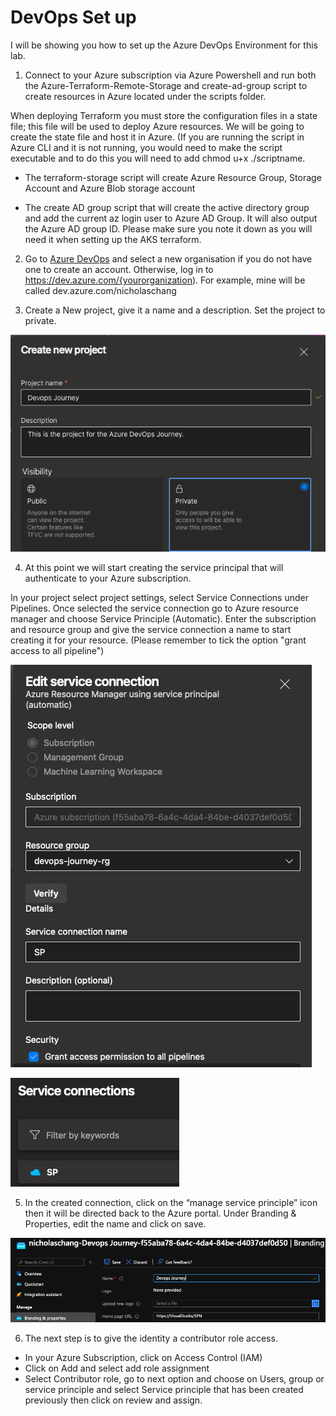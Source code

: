# DevOps Set up #  

I will be showing you how to set up the Azure DevOps Environment for this lab.

1. Connect to your Azure subscription via Azure Powershell and run both the Azure-Terraform-Remote-Storage and  create-ad-group script to create resources in Azure located under the scripts folder. 

When deploying Terraform you must store the configuration files in a state file; this file will be used to deploy Azure resources. We will be going to create the state file and host it in Azure. (If you are running the script in Azure CLI and it is not running, you would need to make the script executable and to do this you will need to add chmod u+x ./scriptname.

- The terraform-storage script will create Azure Resource Group, Storage Account and Azure Blob storage account

- The create AD group script that will create the active directory group and add the current az login user to Azure AD Group. It will also output the Azure AD group ID. Please make sure you note it down as you will need it when setting up the AKS terraform.

2. Go to [Azure DevOps](https://go.microsoft.com/fwlink/?LinkId=307137/) and select a new organisation if you do not have one to create an account. Otherwise, log in to <https://dev.azure.com/{yourorganization>). For example, mine will be called dev.azure.com/nicholaschang

3. Create a New project, give it a name and a description. Set the project to private.

![](/Azure-Devops-Enviornment-Setup/images/projectcreation.png)

4. At this point we will start creating the service principal that will authenticate to your Azure subscription.

In your project select project settings, select Service Connections under Pipelines. Once selected the service connection go to Azure resource manager and choose Service Principle (Automatic). Enter the subscription and resource group and give the service connection a name to start creating it for your resource. (Please remember to tick the option "grant access to all pipeline")

![ServicePrincipleCreation](/Azure-Devops-Enviornment-Setup/images/SP.png)

![CreationofSP](/Azure-Devops-Enviornment-Setup/images/serviceprinciple.png)

5. In the created connection, click on the “manage service principle” icon then it will be directed back to the Azure portal. Under Branding & Properties, edit the name and click on save.

![RenameIdentity](/Azure-Devops-Enviornment-Setup/images/renameidentity.png)

6. The next step is to give the identity a contributor role access.

- In your Azure Subscription, click on Access Control (IAM)
- Click on Add and select add role assignment
- Select Contributor role, go to next option and choose on Users, group or service principle and select Service principle that has been created previously then click on review and assign.

